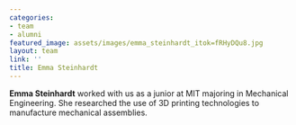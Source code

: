 ```yaml
---
categories:
- team
- alumni
featured_image: assets/images/emma_steinhardt_itok=fRHyDQu8.jpg
layout: team
link: ''
title: Emma Steinhardt
---
```


**Emma Steinhardt** worked with us as a junior at MIT majoring in Mechanical Engineering. She researched the use of 3D printing technologies to manufacture mechanical assemblies.